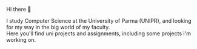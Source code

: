 Hi there 👋

I study Computer Science at the University of Parma (UNIPR), and looking for my way in the big world of my faculty.  
Here you'll find uni projects and assignments, including some projects i'm working on.
